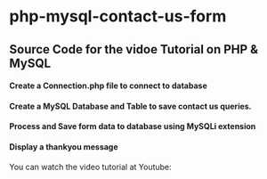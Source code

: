 # php-mysql-contact-us-form

## Source Code for the vidoe Tutorial on PHP & MySQL 

  #### Create a Connection.php file to connect to database

  #### Create a MySQL Database and Table to save  contact us queries.

  #### Process and Save form data to database using MySQLi extension

  #### Display a thankyou message
  

  You can watch the video tutorial at Youtube: 
